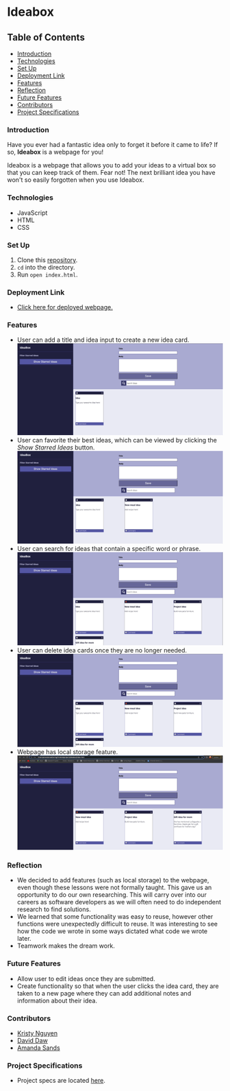 # Ideabox

## Table of Contents
- [Introduction](#introduction)
- [Technologies](#technologies)
- [Set Up](#set-up)
- [Deployment Link](#deployment-link)
- [Features](#features)
- [Reflection](#reflection)
- [Future Features](#future-features)
- [Contributors](#contributors)
- [Project Specifications](#project-specifications)

### Introduction
Have you ever had a fantastic idea only to forget it before it came to life? If so, **Ideabox** is a webpage for you!

Ideabox is a webpage that allows you to add your ideas to a virtual box so that you can keep track of them. Fear not! The next brilliant idea you have won't so easily forgotten when you use Ideabox.

### Technologies
- JavaScript
- HTML
- CSS

### Set Up
1.  Clone this [repository](git@github.com:davidhdaw/ideabox.git).
2. `cd` into the directory.
3. Run `open index.html`.

### Deployment Link
- [Click here for deployed webpage.](https://davidhdaw.github.io/ideabox/)

### Features
- User can add a title and idea input to create a new idea card.
![Create New Card](/assets/Gif%201%20ideabox.gif)
- User can favorite their best ideas, which can be viewed by clicking the _Show Starred Ideas_ button.
![Favorite Ideas](/assets/Gif%202%20ideabox.gif)
- User can search for ideas that contain a specific word or phrase.
![Search Ideas](/assets/Gif%203%20ideabox.gif)
- User can delete idea cards once they are no longer needed.
![Delete Cards](/assets/Gif%204%20ideabox.gif)
- Webpage has local storage feature.
![Local Storage](/assets/Gif%205%20ideabox.gif)


### Reflection
- We decided to add features (such as local storage) to the webpage, even though these lessons were not formally taught. This gave us
an opportunity to do our own researching. This will carry over into our careers as software developers as we will often need
to do independent research to find solutions.
- We learned that some functionality was easy to reuse, however other functions were unexpectedly difficult to reuse. It was interesting to see
how the code we wrote in some ways dictated what code we wrote later.
- Teamwork makes the dream work.


### Future Features
- Allow user to edit ideas once they are submitted.
- Create functionality so that when the user clicks the idea card, they are taken to a new page where they can add additional notes and information about their idea.

### Contributors
- [Kristy Nguyen](https://github.com/kpn678)
- [David Daw](https://github.com/davidhdaw)
- [Amanda Sands](https://github.com/irmakerdem)

### Project Specifications
- Project specs are located [here](https://frontend.turing.edu/projects/module-1/ideabox-group-v2.html).
